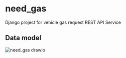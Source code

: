 # need_gas
Django project for vehicle gas request REST API Service

## Data model
![need_gas drawio](https://user-images.githubusercontent.com/37352122/132005624-5a576315-391a-447c-b1c0-11db08efc033.png)
